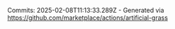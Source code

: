 Commits: 2025-02-08T11:13:33.289Z - Generated via https://github.com/marketplace/actions/artificial-grass
<br>
